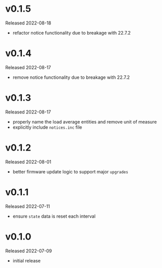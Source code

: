 # v0.1.5

Released 2022-08-18

- refactor notice functionality due to breakage with 22.7.2

# v0.1.4

Released 2022-08-17

- remove notice functionality due to breakage with 22.7.2

# v0.1.3

Released 2022-08-17

- properly name the load average entities and remove unit of measure
- explicitly include `notices.inc` file

# v0.1.2

Released 2022-08-01

- better firmware update logic to support major `upgrades`

# v0.1.1

Released 2022-07-11

- ensure `state` data is reset each interval

# v0.1.0

Released 2022-07-09

- initial release
